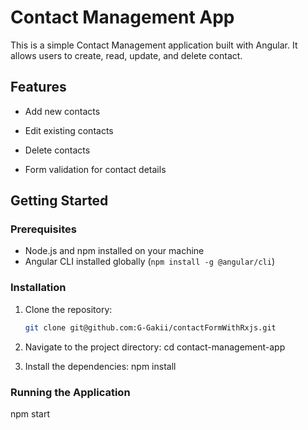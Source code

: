 # Contact Management App

This is a simple Contact Management application built with Angular. It allows users to create, read, update, and delete contact.

## Features

- Add new contacts
- Edit existing contacts
- Delete contacts

- Form validation for contact details

## Getting Started

### Prerequisites

- Node.js and npm installed on your machine
- Angular CLI installed globally (`npm install -g @angular/cli`)

### Installation

1. Clone the repository:

   ```bash
   git clone git@github.com:G-Gakii/contactFormWithRxjs.git

   ```

2. Navigate to the project directory:
   cd contact-management-app

3. Install the dependencies:
   npm install

### Running the Application

npm start
